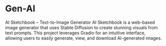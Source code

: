 # Gen-AI
AI Sketchbook – Text-to-Image Generator
AI Sketchbook is a web-based image generator that uses Stable Diffusion to create stunning visuals from text prompts. This project leverages Gradio for an intuitive interface, allowing users to easily generate, view, and download AI-generated images.
